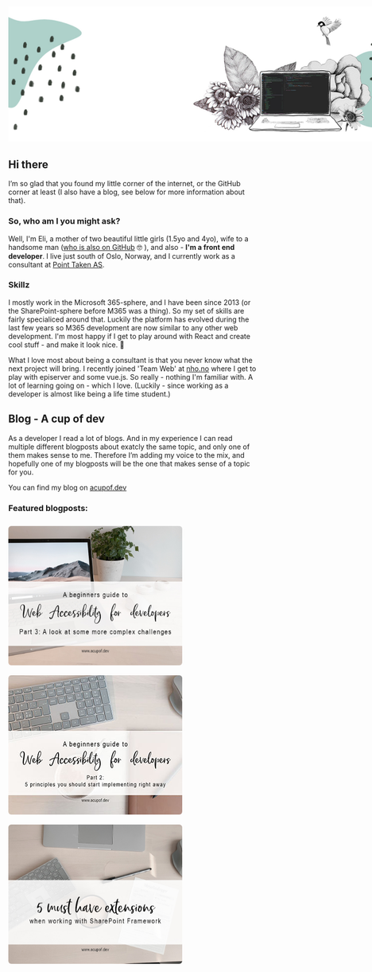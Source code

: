 <img style="max-width:900px" src="./assets/mixed-media-illustration.jpg" />

## Hi there

I’m so glad that you found my little corner of the internet, or the GitHub corner at least (I also have a blog, see below for more information about that).

### So, who am I you might ask? 

Well, I'm Eli, a mother of two beautiful little girls (1.5yo and 4yo), wife to a handsome man ([who is also on GitHub](https://github.com/EspenSchei) 🤓 ), and also - **I'm a front end developer**. I live just south of Oslo, Norway, and I currently work as a consultant at [Point Taken AS](https://pointtaken.no/).

### Skillz
I mostly work in the Microsoft 365-sphere, and I have been since 2013 (or the SharePoint-sphere before M365 was a thing). So my set of skills are fairly specialiced around that. Luckily the platform has evolved during the last few years so M365 development are now similar to any other web development. I'm most happy if I get to play around with React and create cool stuff - and make it look nice. 💁

What I love most about being a consultant is that you never know what the next project will bring. I recently joined 'Team Web' at [nho.no](https://nho.no) where I get to play with episerver and some vue.js. So really - nothing I'm familiar with. A lot of learning going on - which I love. (Luckily - since working as a developer is almost like being a life time student.)

## Blog - A cup of dev
As a developer I read a lot of blogs. And in my experience I can read multiple different blogposts about exatcly the same topic, and only one of them makes sense to me. Therefore I’m adding my voice to the mix, and hopefully one of my blogposts will be the one that makes sense of a topic for you. 

You can find my blog on  [acupof.dev](https://acupof.dev)


### Featured blogposts: 

<a href="https://elischei.com/a-beginners-guide-to-web-accessibility-for-developers-part-3-a-look-at-some-more-complex-challenges/"><img alt="Header image for blogpost 2. You can se part of a mouse and a tablet. Theres a white area on top with the blogpost heading-text on." style="width:350px; border-radius:6px; float: left; margin: 10px 10px 10px 0" src="./assets/a11y-par3-1.jpg" /><a>
<a href="https://elischei.com/web-accessibility-for-developers-5-principles-you-should-start-implementing-now"><img alt="Header image for blogpost 3. You can see part of a keyboard and a cup of coffee. Theres a white area on top with the blogpost heading-text on." style="width:350px; border-radius:6px; float: left; margin: 10px 10px 10px 0" src="./assets/a11y-par2-small.jpg" /><a>
<a href="https://elischei.com/5-must-have-extensions-when-working-with-sharepoint-framework-spfx/"><img alt="Header image for blogpost 1. You can see a keyboard and part of a laptop from above. Theres a white area on top with the blogpost heading-text on." style="width:350px; border-radius:6px; float: left; margin: 10px 10px 10px 0" src="./assets\must-have-extensions.jpg" /><a> 





